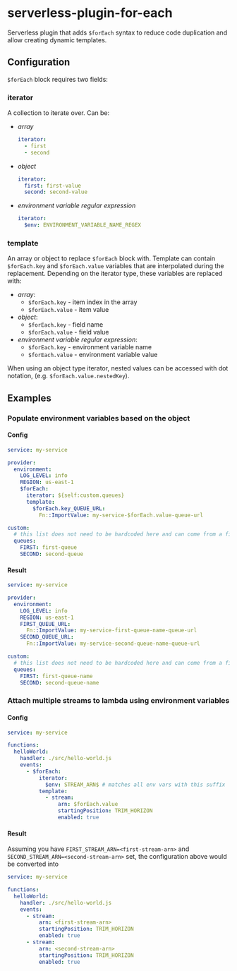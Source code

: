 # serverless-plugin-for-each

Serverless plugin that adds `$forEach` syntax to reduce code duplication and allow creating dynamic templates.

## Configuration

`$forEach` block requires two fields:

### iterator
A collection to iterate over. Can be:
  - *array*
    ```yaml
    iterator:
      - first
      - second
    ```
  - *object*
    ```yaml
    iterator:
      first: first-value
      second: second-value
    ```
  - *environment variable regular expression*
    ```yaml
    iterator:
      $env: ENVIRONMENT_VARIABLE_NAME_REGEX
    ```

### template
An array or object to replace `$forEach` block with. Template can contain `$forEach.key` and `$forEach.value` variables that are interpolated during the replacement. Depending on the iterator type, these variables are replaced with:
  - *array*:
    - `$forEach.key` - item index in the array
    - `$forEach.value` - item value
  - *object*:
    - `$forEach.key` - field name
    - `$forEach.value` - field value
  - *environment variable regular expression*:
    - `$forEach.key` - environment variable name
    - `$forEach.value` - environment variable value

When using an object type iterator, nested values can be accessed with dot notation, (e.g. `$forEach.value.nestedKey`).

## Examples

### Populate environment variables based on the object

#### Config
```yaml
service: my-service

provider:
  environment:
    LOG_LEVEL: info
    REGION: us-east-1
    $forEach:
      iterator: ${self:custom.queues}
      template:
        $forEach.key_QUEUE_URL:
          Fn::ImportValue: my-service-$forEach.value-queue-url

custom:
  # this list does not need to be hardcoded here and can come from a file, for example
  queues:
    FIRST: first-queue
    SECOND: second-queue
```

#### Result

```yaml
service: my-service

provider:
  environment:
    LOG_LEVEL: info
    REGION: us-east-1
    FIRST_QUEUE_URL:
      Fn::ImportValue: my-service-first-queue-name-queue-url
    SECOND_QUEUE_URL:
      Fn::ImportValue: my-service-second-queue-name-queue-url

custom:
  # this list does not need to be hardcoded here and can come from a file, for example
  queues:
    FIRST: first-queue-name
    SECOND: second-queue-name
```

### Attach multiple streams to lambda using environment variables

#### Config
```yaml
service: my-service

functions:
  helloWorld:
    handler: ./src/hello-world.js
    events:
      - $forEach:
          iterator:
            $env: STREAM_ARN$ # matches all env vars with this suffix
          template:
            - stream:
                arn: $forEach.value
                startingPosition: TRIM_HORIZON
                enabled: true
```

#### Result
Assuming you have `FIRST_STREAM_ARN=<first-stream-arn>` and `SECOND_STREAM_ARN=<second-stream-arn>` set, the configuration above would be converted into

```yaml
service: my-service

functions:
  helloWorld:
    handler: ./src/hello-world.js
    events:
      - stream:
          arn: <first-stream-arn>
          startingPosition: TRIM_HORIZON
          enabled: true
      - stream:
          arn: <second-stream-arn>
          startingPosition: TRIM_HORIZON
          enabled: true
```
